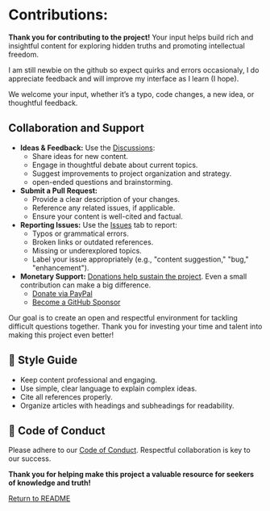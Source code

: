# Contributions:

**Thank you for contributing to the project!** Your input helps build rich and insightful content for exploring hidden truths and promoting intellectual freedom.

I am still newbie on the github so expect quirks and errors occasionaly, I do appreciate feedback and will improve my interface as I learn (I hope).

We welcome your input, whether it’s a typo, code changes, a new idea, or thoughtful feedback. 

## Collaboration and Support
- **Ideas & Feedback:** Use the [Discussions](https://github.com/gameperson/info/discussions):
    - Share ideas for new content.
    - Engage in thoughtful debate about current topics.
    - Suggest improvements to project organization and strategy.
    - open-ended questions and brainstorming.
- **Submit a Pull Request:**
    - Provide a clear description of your changes.
    - Reference any related issues, if applicable.
    - Ensure your content is well-cited and factual.
- **Reporting Issues:** Use the [Issues](https://github.com/gameperson/info/issues) tab to report:
    - Typos or grammatical errors.
    - Broken links or outdated references.
    - Missing or underexplored topics.
    - Label your issue appropriately (e.g., "content suggestion," "bug," "enhancement").
- **Monetary Support:** [Donations help sustain the project](./DONATE.md). Even a small contribution can make a big difference.
    - [Donate via PayPal](https://www.paypal.biz/gameperson)  
    - [Become a GitHub Sponsor](https://github.com/sponsors/gameperson)

Our goal is to create an open and respectful environment for tackling difficult questions together. Thank you for investing your time and talent into making this project even better!

## 🎨 Style Guide
- Keep content professional and engaging.
- Use simple, clear language to explain complex ideas.
- Cite all references properly.
- Organize articles with headings and subheadings for readability.

## 🤝 Code of Conduct
Please adhere to our [Code of Conduct](./CODE_OF_CONDUCT.md). Respectful collaboration is key to our success.

**Thank you for helping make this project a valuable resource for seekers of knowledge and truth!**

[Return to README](../README.md)
